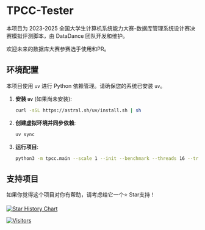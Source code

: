 # TPCC-Tester

本项目为 2023-2025 全国大学生计算机系统能力大赛-数据库管理系统设计赛决赛模拟评测脚本，由 DataDance 团队开发和维护。

欢迎未来的数据库大赛参赛选手使用和PR。

## 环境配置

本项目使用 `uv` 进行 Python 依赖管理。请确保您的系统已安装 `uv`。

1. **安装 `uv`** (如果尚未安装):
   ```bash
   curl -sSL https://astral.sh/uv/install.sh | sh
   ```

2. **创建虚拟环境并同步依赖**:
   ```bash
   uv sync
   ```

3. **运行项目**:
   ```bash
   python3 -m tpcc.main --scale 1 --init --benchmark --threads 16 --transactions 300
   ```

## 支持项目

如果你觉得这个项目对你有帮助，请考虑给它一个⭐️ Star支持！

[![Star History Chart](https://api.star-history.com/svg?repos=kosthi/TPCC-Tester&type=Date)](https://star-history.com/#kosthi/TPCC-Tester&Date)

[![Visitors](https://api.visitorbadge.io/api/visitors?path=https://github.com/Kosthi/TPCC-Tester&label=visitors&countColor=%23263759)](https://visitorbadge.io/status?path=https://github.com/Kosthi/TPCC-Tester)
